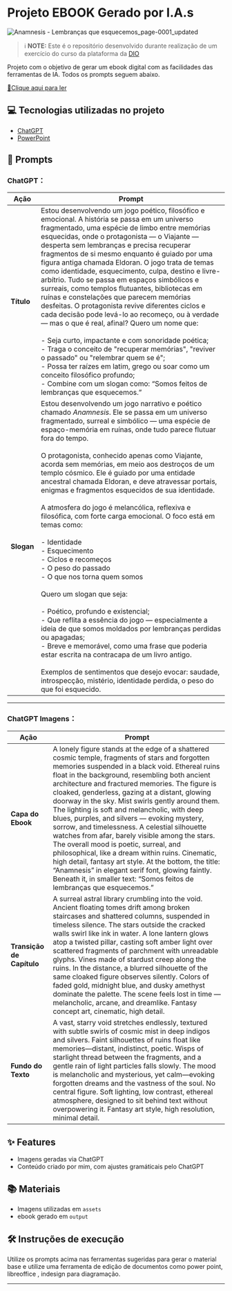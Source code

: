 # Projeto EBOOK Gerado por I.A.s
![Anamnesis - Lembranças que esquecemos_page-0001_updated](https://github.com/user-attachments/assets/22483423-771c-4c34-828a-a209ea38b568)


 > ℹ️ **NOTE:** Este é o repositório desenvolvido durante realização de um exercício do curso da plataforma da [DIO](https://dio.me)

Projeto com o objetivo de gerar um ebook digital com as facilidades das ferramentas de IA. Todos os prompts
seguem abaixo.

<a href="https://github.com/user-attachments/files/20701042/Anamnesis.-.Lembrancas.que.esquecemos.pdf" title="View PDF now"> 📕Clique aqui para ler</a>


## 💻 Tecnologias utilizadas no projeto
- [ChatGPT](https://chat.openai.com/) 
- [PowerPoint](https://www.microsoft.com/en/microsoft-365/powerpoint)

## 🧠 Prompts

### ChatGPT：
| Ação   | Prompt |
|--------|--------|
| **Título** | Estou desenvolvendo um jogo poético, filosófico e emocional. A história se passa em um universo fragmentado, uma espécie de limbo entre memórias esquecidas, onde o protagonista — o Viajante — desperta sem lembranças e precisa recuperar fragmentos de si mesmo enquanto é guiado por uma figura antiga chamada Eldoran. O jogo trata de temas como identidade, esquecimento, culpa, destino e livre-arbítrio. Tudo se passa em espaços simbólicos e surreais, como templos flutuantes, bibliotecas em ruínas e constelações que parecem memórias desfeitas. O protagonista revive diferentes ciclos e cada decisão pode levá-lo ao recomeço, ou à verdade — mas o que é real, afinal? Quero um nome que:<br><br>- Seja curto, impactante e com sonoridade poética;<br>- Traga o conceito de "recuperar memórias", "reviver o passado" ou "relembrar quem se é";<br>- Possa ter raízes em latim, grego ou soar como um conceito filosófico profundo;<br>- Combine com um slogan como: “Somos feitos de lembranças que esquecemos.” |
| **Slogan** | Estou desenvolvendo um jogo narrativo e poético chamado *Anamnesis*. Ele se passa em um universo fragmentado, surreal e simbólico — uma espécie de espaço-memória em ruínas, onde tudo parece flutuar fora do tempo.<br><br>O protagonista, conhecido apenas como Viajante, acorda sem memórias, em meio aos destroços de um templo cósmico. Ele é guiado por uma entidade ancestral chamada Eldoran, e deve atravessar portais, enigmas e fragmentos esquecidos de sua identidade.<br><br>A atmosfera do jogo é melancólica, reflexiva e filosófica, com forte carga emocional. O foco está em temas como:<br><br>- Identidade<br>- Esquecimento<br>- Ciclos e recomeços<br>- O peso do passado<br>- O que nos torna quem somos<br><br>Quero um slogan que seja:<br><br>- Poético, profundo e existencial;<br>- Que reflita a essência do jogo — especialmente a ideia de que somos moldados por lembranças perdidas ou apagadas;<br>- Breve e memorável, como uma frase que poderia estar escrita na contracapa de um livro antigo.<br><br>Exemplos de sentimentos que desejo evocar: saudade, introspecção, mistério, identidade perdida, o peso do que foi esquecido. |

---

### ChatGPT Imagens：
| Ação         | Prompt |
|--------------|--------|
| **Capa do Ebook** | A lonely figure stands at the edge of a shattered cosmic temple, fragments of stars and forgotten memories suspended in a black void. Ethereal ruins float in the background, resembling both ancient architecture and fractured memories. The figure is cloaked, genderless, gazing at a distant, glowing doorway in the sky. Mist swirls gently around them. The lighting is soft and melancholic, with deep blues, purples, and silvers — evoking mystery, sorrow, and timelessness. A celestial silhouette watches from afar, barely visible among the stars. The overall mood is poetic, surreal, and philosophical, like a dream within ruins. Cinematic, high detail, fantasy art style. At the bottom, the title: “Anamnesis” in elegant serif font, glowing faintly. Beneath it, in smaller text: “Somos feitos de lembranças que esquecemos.” |
| **Transição de Capítulo** | A surreal astral library crumbling into the void. Ancient floating tomes drift among broken staircases and shattered columns, suspended in timeless silence. The stars outside the cracked walls swirl like ink in water. A lone lantern glows atop a twisted pillar, casting soft amber light over scattered fragments of parchment with unreadable glyphs. Vines made of stardust creep along the ruins. In the distance, a blurred silhouette of the same cloaked figure observes silently. Colors of faded gold, midnight blue, and dusky amethyst dominate the palette. The scene feels lost in time — melancholic, arcane, and dreamlike. Fantasy concept art, cinematic, high detail. |
| **Fundo do Texto** | A vast, starry void stretches endlessly, textured with subtle swirls of cosmic mist in deep indigos and silvers. Faint silhouettes of ruins float like memories—distant, indistinct, poetic. Wisps of starlight thread between the fragments, and a gentle rain of light particles falls slowly. The mood is melancholic and mysterious, yet calm—evoking forgotten dreams and the vastness of the soul. No central figure. Soft lighting, low contrast, ethereal atmosphere, designed to sit behind text without overpowering it. Fantasy art style, high resolution, minimal detail. |

## ✨ Features
- Imagens geradas via ChatGPT
- Conteúdo criado por mim, com ajustes gramáticais pelo ChatGPT

## 📚 Materiais
- Imagens utilizadas em `assets`
- ebook gerado em `output`

## 🛠️ Instruções de execução
Utilize os prompts acima nas ferramentas sugeridas para gerar o material base e utilize uma ferramenta de edição de documentos como power point, libreoffice , indesign para diagramação.

---
